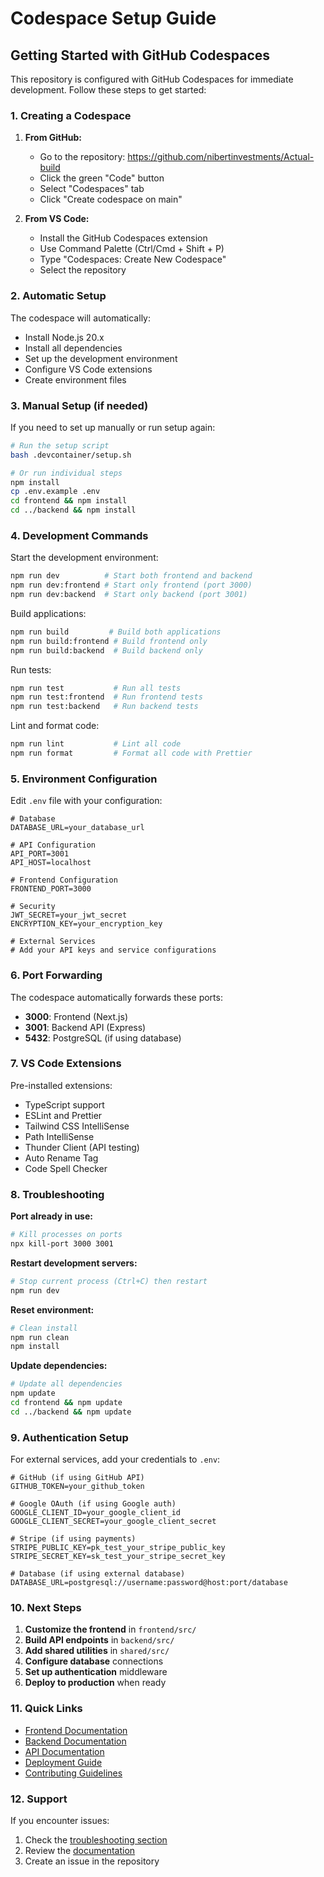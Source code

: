 # Codespace Setup Guide

## Getting Started with GitHub Codespaces

This repository is configured with GitHub Codespaces for immediate development. Follow these steps to get started:

### 1. Creating a Codespace

1. **From GitHub:**
   - Go to the repository: https://github.com/nibertinvestments/Actual-build
   - Click the green "Code" button
   - Select "Codespaces" tab
   - Click "Create codespace on main"

2. **From VS Code:**
   - Install the GitHub Codespaces extension
   - Use Command Palette (Ctrl/Cmd + Shift + P)
   - Type "Codespaces: Create New Codespace"
   - Select the repository

### 2. Automatic Setup

The codespace will automatically:
- Install Node.js 20.x
- Install all dependencies
- Set up the development environment
- Configure VS Code extensions
- Create environment files

### 3. Manual Setup (if needed)

If you need to set up manually or run setup again:

```bash
# Run the setup script
bash .devcontainer/setup.sh

# Or run individual steps
npm install
cp .env.example .env
cd frontend && npm install
cd ../backend && npm install
```

### 4. Development Commands

Start the development environment:
```bash
npm run dev          # Start both frontend and backend
npm run dev:frontend # Start only frontend (port 3000)
npm run dev:backend  # Start only backend (port 3001)
```

Build applications:
```bash
npm run build         # Build both applications
npm run build:frontend # Build frontend only
npm run build:backend  # Build backend only
```

Run tests:
```bash
npm run test           # Run all tests
npm run test:frontend  # Run frontend tests
npm run test:backend   # Run backend tests
```

Lint and format code:
```bash
npm run lint           # Lint all code
npm run format         # Format all code with Prettier
```

### 5. Environment Configuration

Edit `.env` file with your configuration:

```env
# Database
DATABASE_URL=your_database_url

# API Configuration
API_PORT=3001
API_HOST=localhost

# Frontend Configuration
FRONTEND_PORT=3000

# Security
JWT_SECRET=your_jwt_secret
ENCRYPTION_KEY=your_encryption_key

# External Services
# Add your API keys and service configurations
```

### 6. Port Forwarding

The codespace automatically forwards these ports:
- **3000**: Frontend (Next.js)
- **3001**: Backend API (Express)
- **5432**: PostgreSQL (if using database)

### 7. VS Code Extensions

Pre-installed extensions:
- TypeScript support
- ESLint and Prettier
- Tailwind CSS IntelliSense
- Path IntelliSense
- Thunder Client (API testing)
- Auto Rename Tag
- Code Spell Checker

### 8. Troubleshooting

**Port already in use:**
```bash
# Kill processes on ports
npx kill-port 3000 3001
```

**Restart development servers:**
```bash
# Stop current process (Ctrl+C) then restart
npm run dev
```

**Reset environment:**
```bash
# Clean install
npm run clean
npm install
```

**Update dependencies:**
```bash
# Update all dependencies
npm update
cd frontend && npm update
cd ../backend && npm update
```

### 9. Authentication Setup

For external services, add your credentials to `.env`:

```env
# GitHub (if using GitHub API)
GITHUB_TOKEN=your_github_token

# Google OAuth (if using Google auth)
GOOGLE_CLIENT_ID=your_google_client_id
GOOGLE_CLIENT_SECRET=your_google_client_secret

# Stripe (if using payments)
STRIPE_PUBLIC_KEY=pk_test_your_stripe_public_key
STRIPE_SECRET_KEY=sk_test_your_stripe_secret_key

# Database (if using external database)
DATABASE_URL=postgresql://username:password@host:port/database
```

### 10. Next Steps

1. **Customize the frontend** in `frontend/src/`
2. **Build API endpoints** in `backend/src/`
3. **Add shared utilities** in `shared/src/`
4. **Configure database** connections
5. **Set up authentication** middleware
6. **Deploy to production** when ready

### 11. Quick Links

- [Frontend Documentation](./frontend.md)
- [Backend Documentation](./backend.md)
- [API Documentation](./api.md)
- [Deployment Guide](./deployment.md)
- [Contributing Guidelines](./contributing.md)

### 12. Support

If you encounter issues:
1. Check the [troubleshooting section](#8-troubleshooting)
2. Review the [documentation](../README.md)
3. Create an issue in the repository